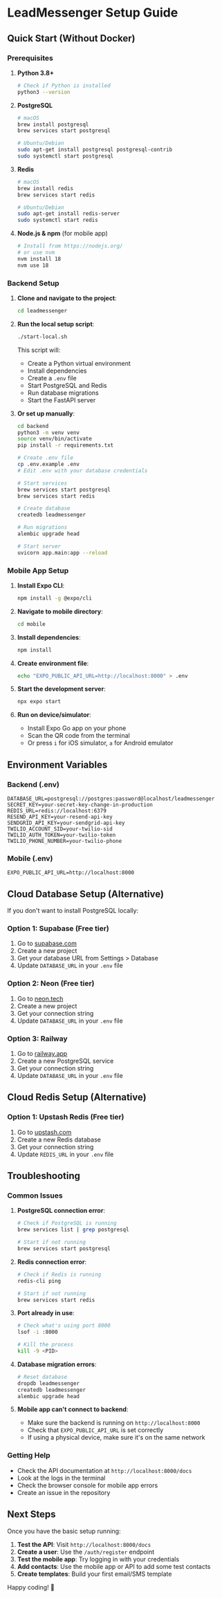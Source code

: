 # LeadMessenger Setup Guide

## Quick Start (Without Docker)

### Prerequisites

1. **Python 3.8+**
   ```bash
   # Check if Python is installed
   python3 --version
   ```

2. **PostgreSQL**
   ```bash
   # macOS
   brew install postgresql
   brew services start postgresql
   
   # Ubuntu/Debian
   sudo apt-get install postgresql postgresql-contrib
   sudo systemctl start postgresql
   ```

3. **Redis**
   ```bash
   # macOS
   brew install redis
   brew services start redis
   
   # Ubuntu/Debian
   sudo apt-get install redis-server
   sudo systemctl start redis
   ```

4. **Node.js & npm** (for mobile app)
   ```bash
   # Install from https://nodejs.org/
   # or use nvm
   nvm install 18
   nvm use 18
   ```

### Backend Setup

1. **Clone and navigate to the project**:
   ```bash
   cd leadmessenger
   ```

2. **Run the local setup script**:
   ```bash
   ./start-local.sh
   ```

   This script will:
   - Create a Python virtual environment
   - Install dependencies
   - Create a `.env` file
   - Start PostgreSQL and Redis
   - Run database migrations
   - Start the FastAPI server

3. **Or set up manually**:
   ```bash
   cd backend
   python3 -m venv venv
   source venv/bin/activate
   pip install -r requirements.txt
   
   # Create .env file
   cp .env.example .env
   # Edit .env with your database credentials
   
   # Start services
   brew services start postgresql
   brew services start redis
   
   # Create database
   createdb leadmessenger
   
   # Run migrations
   alembic upgrade head
   
   # Start server
   uvicorn app.main:app --reload
   ```

### Mobile App Setup

1. **Install Expo CLI**:
   ```bash
   npm install -g @expo/cli
   ```

2. **Navigate to mobile directory**:
   ```bash
   cd mobile
   ```

3. **Install dependencies**:
   ```bash
   npm install
   ```

4. **Create environment file**:
   ```bash
   echo "EXPO_PUBLIC_API_URL=http://localhost:8000" > .env
   ```

5. **Start the development server**:
   ```bash
   npx expo start
   ```

6. **Run on device/simulator**:
   - Install Expo Go app on your phone
   - Scan the QR code from the terminal
   - Or press `i` for iOS simulator, `a` for Android emulator

## Environment Variables

### Backend (.env)
```env
DATABASE_URL=postgresql://postgres:password@localhost/leadmessenger
SECRET_KEY=your-secret-key-change-in-production
REDIS_URL=redis://localhost:6379
RESEND_API_KEY=your-resend-api-key
SENDGRID_API_KEY=your-sendgrid-api-key
TWILIO_ACCOUNT_SID=your-twilio-sid
TWILIO_AUTH_TOKEN=your-twilio-token
TWILIO_PHONE_NUMBER=your-twilio-phone
```

### Mobile (.env)
```env
EXPO_PUBLIC_API_URL=http://localhost:8000
```

## Cloud Database Setup (Alternative)

If you don't want to install PostgreSQL locally:

### Option 1: Supabase (Free tier)
1. Go to [supabase.com](https://supabase.com)
2. Create a new project
3. Get your database URL from Settings > Database
4. Update `DATABASE_URL` in your `.env` file

### Option 2: Neon (Free tier)
1. Go to [neon.tech](https://neon.tech)
2. Create a new project
3. Get your connection string
4. Update `DATABASE_URL` in your `.env` file

### Option 3: Railway
1. Go to [railway.app](https://railway.app)
2. Create a new PostgreSQL service
3. Get your connection string
4. Update `DATABASE_URL` in your `.env` file

## Cloud Redis Setup (Alternative)

### Option 1: Upstash Redis (Free tier)
1. Go to [upstash.com](https://upstash.com)
2. Create a new Redis database
3. Get your connection string
4. Update `REDIS_URL` in your `.env` file

## Troubleshooting

### Common Issues

1. **PostgreSQL connection error**:
   ```bash
   # Check if PostgreSQL is running
   brew services list | grep postgresql
   
   # Start if not running
   brew services start postgresql
   ```

2. **Redis connection error**:
   ```bash
   # Check if Redis is running
   redis-cli ping
   
   # Start if not running
   brew services start redis
   ```

3. **Port already in use**:
   ```bash
   # Check what's using port 8000
   lsof -i :8000
   
   # Kill the process
   kill -9 <PID>
   ```

4. **Database migration errors**:
   ```bash
   # Reset database
   dropdb leadmessenger
   createdb leadmessenger
   alembic upgrade head
   ```

5. **Mobile app can't connect to backend**:
   - Make sure the backend is running on `http://localhost:8000`
   - Check that `EXPO_PUBLIC_API_URL` is set correctly
   - If using a physical device, make sure it's on the same network

### Getting Help

- Check the API documentation at `http://localhost:8000/docs`
- Look at the logs in the terminal
- Check the browser console for mobile app errors
- Create an issue in the repository

## Next Steps

Once you have the basic setup running:

1. **Test the API**: Visit `http://localhost:8000/docs`
2. **Create a user**: Use the `/auth/register` endpoint
3. **Test the mobile app**: Try logging in with your credentials
4. **Add contacts**: Use the mobile app or API to add some test contacts
5. **Create templates**: Build your first email/SMS template

Happy coding! 🚀
